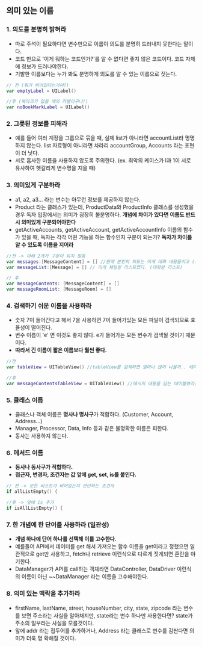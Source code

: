 ## 의미 있는 이름
### 1. 의도를 분명히 밝혀라
- 따로 주석이 필요하다면 변수만으로 이름이 의도를 분명히 드러내지 못한다는 말이다.
- 코드 만으로 '이게 뭐하는 코드인가?'를 알 수 없다면 좋지 않은 코드이다. 코드 자체에 정보가 드러나야한다.
- 기발한 이름보다는 누가 봐도 분명하게 의도를 알 수 있는 이름으로 짓는다.

```swift
// 전 (뭐가 비어있다는거야?)
var emptyLabel = UILabel()

//후 (북마크가 없을 때의 라벨이구나!)
var noBookMarkLabel = UILabel()
```

### 2. 그릇된 정보를 피해라
-  예를 들어 여러 계정을 그룹으로 묶을 때, 실제 list가 아니라면 accountList라 명명하지 않는다. list 자료형이 아니라면 차라리 accountGroup, Accounts 라는 표현이 더 낫다.
- 서로 흡사한 이름을 사용하지 않도록 주의한다. (ex. 최악의 케이스가 l과 1이 서로 유사하여 헷갈리게 변수명을 지을 때)

### 3. 의미있게 구분하라 
- a1, a2, a3... 라는 변수는 아무런 정보를 제공하지 않는다.
- Product 라는 클래스가 있는데, ProductData와 ProductInfo 클래스를 생성했을 경우 독자 입장에서는 의미가 굉장히 불분명하다. **개념에 차이가 있다면 이름도 반드시 의미있게 구분되어야한다**
- getActiveAccounts, getActiveAccount, getActiveAccountInfo 이름의 함수가 있을 때, 독자는 각각 어떤 기능을 하는 함수인지 구분이 되는가? **독자가 차이를 알 수 있도록 이름을 지어라**
```swift
//전 -> 아래 2개가 구분이 되지 않음
var messages:[MessageContent] = [] //원래 본인의 의도는 이게 대화 내용들이고 (특정 대화방 채팅 내용 전체)
var messageList:[Message] = [] // 이게 채팅방 리스트였다. (대화방 리스트)

// 후
var messageContents: [MessageContent] = []
var messageRoomList: [MessageRoom] = []
```
### 4. 검색하기 쉬운 이름을 사용하라
- 숫자 7이 들어간다고 해서 7을 사용하면 7이 들어가있는 모든 파일이 검색되므로 효율성이 떨어진다.
- 변수 이름이 'e' 면 이것도 좋지 않다. e가 들어가는 모든 변수가 검색될 것이기 때문이다.
- **따라서 긴 이름이 짧은 이름보다 훨씬 좋다.**
```swift
//전
var tableView = UITableView() //tableView를 검색하면 얼마나 많이 나올까.. 테이블뷰 앞에 이름을 붙이자

//후
var messageContentsTableView = UITableView() //메시지 내용을 담는 테이블뷰라는 의미로 수정
```

### 5. 클래스 이름
- 클래스나 객체 이름은 **명사나 명사구**가 적합하다. (Customer, Account, Address...)
- Manager, Processor, Data, Info 등과 같은 불명확한 이름은 피한다.
- 동사는 사용하지 않는다.

### 6. 메서드 이름
- **동사나 동사구가 적합하다.**
- **접근자, 변경자, 조건자는 값 앞에 get, set, is를 붙인다.**
```swift
// 전 -> 모든 리스트가 비어있는지 판단하는 조건자
if allListEmpty() {

//후 -> 앞에 is 추가
if isAllListEmpty() {
```
         
### 7. 한 개념에 한 단어를 사용하라 (일관성)
- **개념 하나에 단어 하나를 선택해 이를 고수한다.**
- 예를들어 API에서 데이터를 get 해서 가져오는 함수 이름을 get이라고 정했으면 일관적으로 get만 사용하고, fetch나 retrieve 이런식으로 다르게 짓게되면 혼란을 야기한다.
- DataManager가 API를 call하는 객체라면 DataController, DataDriver 이런식의 이름이 아닌 ~~DataManager 라는 이름을 고수해야한다.

### 8. 의미 있는 맥락을 추가하라
- firstName, lastName, street, houseNumber, city, state, zipcode 라는 변수를 보면 주소라는 사실을 알아채지만, state라는 변수 하나만 사용한다면? state가 주소의 일부라는 사실을 모를것이다.
- 앞에 addr 라는 접두어를 추가하거나, Address 라는 클래스로 변수를 감싼다면 의미가 더욱 명 확해질 것이다.
